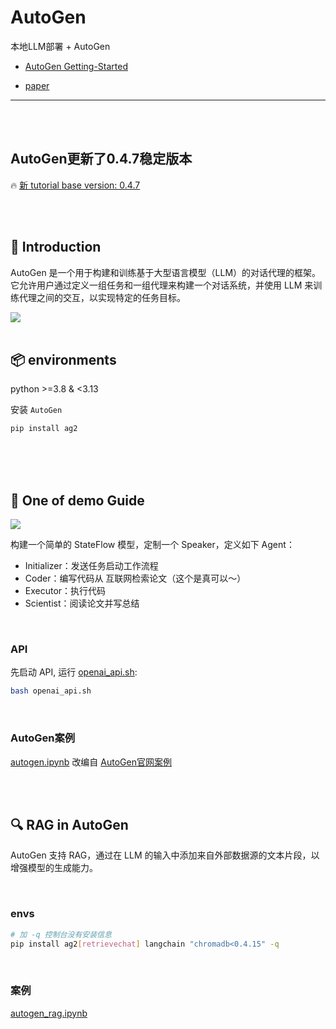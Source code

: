 # AutoGen

本地LLM部署 + AutoGen

- [AutoGen Getting-Started](https://microsoft.github.io/autogen/docs/Getting-Started)

- [paper](https://arxiv.org/abs/2308.08155)

---

<br>
<br>

## AutoGen更新了0.4.7稳定版本

🔥 [新 tutorial base version: 0.4.7](https://github.com/yyhchen/LLM-Application/blob/main/AutoGen/tutorial/tutorial_autogen_0_4_7_version.ipynb)



<br>
<br>

## 📖 Introduction

AutoGen 是一个用于构建和训练基于大型语言模型（LLM）的对话代理的框架。它允许用户通过定义一组任务和一组代理来构建一个对话系统，并使用 LLM 来训练代理之间的交互，以实现特定的任务目标。

<img src='https://github.com/yyhchen/LLM-Application/blob/main/assets/autogen_intro.png'>


<br>
<br>


## 📦 environments
python >=3.8 & <3.13

安装 `AutoGen`
```sh
pip install ag2
```


<br>
<br>
<br>


## 🔨 One of demo Guide

<img src="https://github.com/yyhchen/LLM-Application/blob/main/assets/autogen_speaker.png">

构建一个简单的 StateFlow 模型，定制一个 Speaker，定义如下 Agent：
- Initializer：发送任务启动工作流程
- Coder：编写代码从 互联网检索论文（这个是真可以～）
- Executor：执行代码
- Scientist：阅读论文并写总结

<br>

### API

先启动 API, 运行 [openai_api.sh](https://github.com/yyhchen/LLM-Application/tree/main/AutoGen/openai_api.sh):

```sh
bash openai_api.sh
```

<br>

### AutoGen案例

[autogen.ipynb](https://github.com/yyhchen/LLM-Application/tree/main/AutoGen/autogen.ipynb) 改编自 [AutoGen官网案例](https://microsoft.github.io/autogen/docs/topics/groupchat/customized_speaker_selection) 


<br>
<br>


## 🔍 RAG in AutoGen 

AutoGen 支持 RAG，通过在 LLM 的输入中添加来自外部数据源的文本片段，以增强模型的生成能力。

<br>

### envs
```bash
# 加 -q 控制台没有安装信息
pip install ag2[retrievechat] langchain "chromadb<0.4.15" -q
```

<br>


### 案例

[autogen_rag.ipynb](https://github.com/yyhchen/LLM-Application/tree/main/AutoGen/autogen_rag.ipynb)